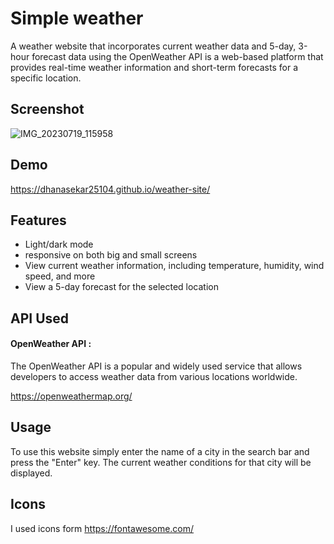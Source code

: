 
# Simple weather 

A weather website that incorporates current weather data and 5-day, 3-hour forecast data using the OpenWeather API is a web-based platform that provides real-time weather information and short-term forecasts for a specific location. 


## Screenshot

![IMG_20230719_115958](https://github.com/Dhanasekar25104/weather-site/assets/123866366/cc6efb07-2011-4b28-86ab-ca0c5d09a510)


## Demo
https://dhanasekar25104.github.io/weather-site/




## Features

- Light/dark mode 
- responsive on both big and small screens
- View current weather information, including temperature, humidity, wind speed, and more
- View a 5-day forecast for the selected location


## API Used

#### OpenWeather API :

 The OpenWeather API is a popular and widely used service that allows developers to access weather data from various locations worldwide.
 
https://openweathermap.org/



## Usage
 To use this website simply enter the name of a city in the search bar and press the "Enter" key. The current weather conditions for that city will be displayed.


## Icons

I used icons form https://fontawesome.com/

